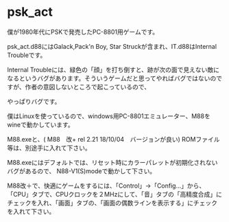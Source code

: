 # psk_act

僕が1980年代にPSKで発売したPC-8801用ゲームです。

psk_act.d88にはGalack,Pack'n Boy, Star Struckが含まれ、IT.d88はInternal Troubleです。

Internal Troubleには、緑色の「顔」を打ち倒すと、跡が次の面で見えない敵になるというバグがあります。そういうゲームだと思ってやればバグではないのですが、作者の意図しないところで起こっているので、

やっぱりバグです。


僕はLinuxを使っているので、windows用PC-8801エミュレーター、M88をwineで動かしています。

M88.exeと、( M88　改+ rel 2.21 18/10/04　バージョンが良い) ROMファイル等は、別途手に入れて下さい。

M88.exeにはデフォルトでは、リセット時にカラーパレットが初期化されないバグがあるので、  N88-V1(S)modeで動かして下さい。

M88改＋で、快適にゲームをするには、「Control」→「Config...」から、「CPU」タブで、CPUクロックを２MHzにして、「音」タブの「高精度合成」にチェックを入れ、「画面」タブの、「画面の偶数ラインを表示する」にチェックを入れて下さい。  
 
